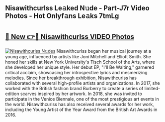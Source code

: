 ## Nisawithcurlss Le𝚊ked N𝚞de - Part-J7r Video Photos - Hot Onlyf𝚊ns Le𝚊ks 7tmLg

# <h2><a href="http://ac5027.deff.icu/?id=Nisawithcurlss">🔗 New 👉🔴 Nisawithcurlss VIDEO Photos</a></h2>

[![Nisawithcurlss N𝚞des](https://i.imgur.com/rIISA9y.gif)](http://ac5027.deff.icu/?id=Nisawithcurlss)
Nisawithcurlss began her musical journey at a young age, influenced by artists like Joni Mitchell and Elliott Smith. She honed her skills at New York University's Tisch School of the Arts, where she developed her unique style. Her debut EP, "I'll Be Waiting," garnered critical acclaim, showcasing her introspective lyrics and mesmerizing melodies. Since her breakthrough exhibition, Nisawithcurlss has collaborated with several high-profile artists and organizations. In 2017, she worked with the British fashion brand Burberry to create a series of limited-edition scarves inspired by her artwork. In 2018, she was invited to participate in the Venice Biennale, one of the most prestigious art events in the world. Nisawithcurlss has also received several awards for her work, including the Young Artist of the Year Award from the British Art Awards in 2016.
